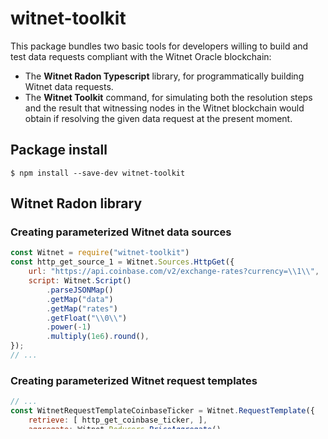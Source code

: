 # witnet-toolkit

This package bundles two basic tools for developers willing to build and test data requests compliant with the Witnet Oracle blockchain:

- The **Witnet Radon Typescript** library, for programmatically building Witnet data requests.
- The **Witnet Toolkit** command, for simulating both the resolution steps and the result that witnessing nodes in the Witnet blockchain would obtain if resolving the given data request at the present moment.

## Package install

`$ npm install --save-dev witnet-toolkit`

## Witnet Radon library

### Creating parameterized Witnet data sources

```javascript
const Witnet = require("witnet-toolkit")
const http_get_source_1 = Witnet.Sources.HttpGet({
    url: "https://api.coinbase.com/v2/exchange-rates?currency=\\1\\",
    script: Witnet.Script()
        .parseJSONMap()
        .getMap("data")
        .getMap("rates")
        .getFloat("\\0\\")
        .power(-1)
        .multiply(1e6).round(),
});
// ...
```

### Creating parameterized Witnet request templates

```javascript
// ...
const WitnetRequestTemplateCoinbaseTicker = Witnet.RequestTemplate({
    retrieve: [ http_get_coinbase_ticker, ],
    aggregate: Witnet.Reducers.PriceAggregate(),
    tally: Witnet.Reducers.PriceTally(),
});
// ...
```

### Creating static Witnet data requests

```javascript 
// ...
const WitnetStaticRequestCoinbaseEthUsd6 = Witnet.StaticRequest({
    retrieve: [
        Witnet.Sources.HttpGet({
            url: "https://api.coinbase.com/v2/exchange-rates?currency=USD",
            script: Witnet.Script()
                .parseJSONMap()
                .getMap("data")
                .getMap("rates")
                .getFloat("BTC")
                .power(-1)
                .multiply(1e6).round(),
        }),
    ],
    aggregate: Witnet.Reducers.Median([Witnet.Filters.Stdev(1.4), ]),
    tally: Witnet.Reducers.Mean(),
});
```

### Instantiate parameterized Witnet data requests

```javascript
const WitnetRequestCoinbaseEthUsd6 = Witnet.RequestFromTemplate(WitnetRequestTemplateCoinbaseTicker, [ "BTC", "USD" ]),
```

### Generate Witnet data request bytecodes

```javascript
const witnet_dr_bytecode = WitnetRequestCoinbaseEthUsd6.encode();
```

## Using the Witnet data request dry-runner

```console
$ npx witnet-toolkit
USAGE:
    npx witnet-toolkit <SUBCOMMAND>

FLAGS:
    --help      Prints help information
    --verbose   Prints detailed information of the subcommands being run
    --version   Prints version information

SUBCOMMANDS:
    decode-query --hex <witnet-bytecode>    Decodes some Witnet data query bytecode
    trace-query --hex <witnet-bytecode>     Resolves some Witnet data query bytecode locally, printing out step-by-step information
    try-query --hex <witnet-bytecode>       Resolves some Witnet data query bytecode locally, returning a detailed JSON report
```

> Hex strings can be programmatically exported from scripts using the Witnet Radon typescript library.
